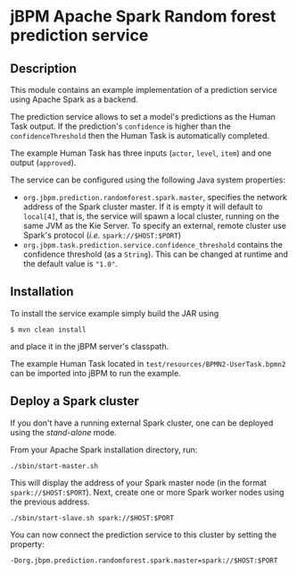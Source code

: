 # jBPM Apache Spark Random forest prediction service

## Description

This module contains an example implementation of a prediction service
using Apache Spark as a backend.

The prediction service allows to set a model's predictions as the
Human Task output. If the prediction's `confidence` is higher than the
`confidenceThreshold` then the Human Task is automatically completed.

 The example Human Task has three inputs (`actor`, `level`, `item`) and one output (`approved`).
 
 The service can be configured using the following Java system properties:
 
 * `org.jbpm.prediction.randomforest.spark.master`, specifies the network address of the Spark cluster master. If it is empty
 it will default to `local[4]`, that is, the service will spawn a local cluster, running on the same JVM as the Kie Server. To specify an
 external, remote cluster use Spark's protocol (_i.e._ `spark://$HOST:$PORT`)
 * `org.jbpm.task.prediction.service.confidence_threshold` contains the confidence threshold (as a `String`).
 This can be changed at runtime and the default value is `"1.0"`.

 
 ## Installation
 
 To install the service example simply build the JAR using
 
 ```
$ mvn clean install
```

and place it in the jBPM server's classpath.

The example Human Task located in `test/resources/BPMN2-UserTask.bpmn2` can be imported into jBPM to run the example.

## Deploy a Spark cluster

If you don't have a running external Spark cluster, one can be deployed using the
_stand-alone_ mode.

From your Apache Spark installation directory, run:

```shell
./sbin/start-master.sh
```

This will display the address of your Spark master node (in the format `spark://$HOST:$PORT`).
Next, create one or more Spark worker nodes using the previous address.

```shell script
./sbin/start-slave.sh spark://$HOST:$PORT
```

You can now connect the prediction service to this cluster by setting the
property:

```shell
-Dorg.jbpm.prediction.randomforest.spark.master=spark://$HOST:$PORT
```